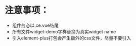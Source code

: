 <!-- @format -->

# 注意事项：

- 组件务必以.ce.vue结尾
- 所有文件widget-demo字样替换为真实widget name
- 引入element-plus打包会产生额外的css文件，尽量不要引入
